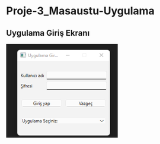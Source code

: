 # Proje-3_Masaustu-Uygulama

## Uygulama Giriş Ekranı

![uygulama_giris_ekrani](https://github.com/ebru-shm/Proje-3_Masaustu-Uygulama/blob/main/masaustu_resim/uygulama_giris_ekrani.PNG)
